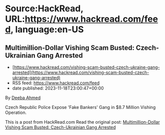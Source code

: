 # Source:HackRead, URL:https://www.hackread.com/feed, language:en-US

## Multimillion-Dollar Vishing Scam Busted: Czech-Ukrainian Gang Arrested
 - [https://www.hackread.com/vishing-scam-busted-czech-ukraine-gang-arrested](https://www.hackread.com/vishing-scam-busted-czech-ukraine-gang-arrested)
 - RSS feed: https://www.hackread.com/feed
 - date published: 2023-11-18T23:00:47+00:00

<p>By <a href="https://www.hackread.com/author/deeba/" rel="nofollow">Deeba Ahmed</a></p>
<p>Czech Republic Police Expose 'Fake Bankers' Gang in $8.7 Million Vishing Operation.</p>
<p>This is a post from HackRead.com Read the original post: <a href="https://www.hackread.com/vishing-scam-busted-czech-ukraine-gang-arrested/" rel="nofollow">Multimillion-Dollar Vishing Scam Busted: Czech-Ukrainian Gang Arrested</a></p>

